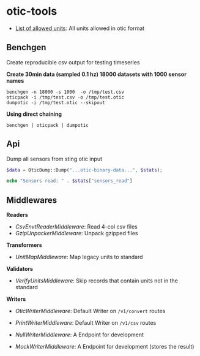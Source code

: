 # otic-tools


- [List of allowed units](src/allowed_units.csv): All units allowed in otic format



## Benchgen

Create reproducible csv output for testing timeseries

**Create 30min data (sampled 0.1 hz) 18000 datasets with 1000 sensor names**

```
benchgen -n 18000 -s 1000  -o /tmp/test.csv
oticpack -i /tmp/test.csv -o /tmp/test.otic
dumpotic -i /tmp/test.otic --skipout
```

**Using direct chaining**

```
benchgen | oticpack | dumpotic
```


## Api

Dump all sensors from sting otic input

```php
$data = OticDump::Dump("...otic-binary-data...", $stats);

echo "Sensors read: " . $stats["sensors_read"]
```



## Middlewares

**Readers**

- *CsvEnvtReaderMiddleware*: Read 4-col csv files
- *GzipUnpackerMiddleware*: Unpack gzipped files


**Transformers**

- *UnitMapMiddleware*: Map legacy units to standard

**Validators**

- *VerifyUnitsMiddleware*: Skip records that contain units not in the standard

**Writers**

- *OticWriterMiddleware*: Default Writer on `/v1/convert` routes

- *PrintWriterMiddleware*: Default Writer on `/v1/csv` routes

- *NullWriterMiddleware*: A Endpoint for development

- *MockWriterMiddleware*: A Endpoint for development (stores the result)



